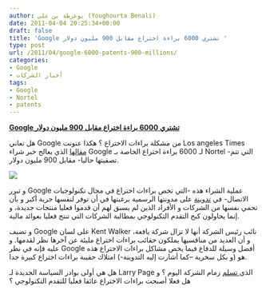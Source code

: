 ```yaml
---
author: يوغرطة بن علي (Youghourta Benali)
date: 2011-04-04 20:25:34+00:00
draft: false
title: 'Google تشتري 6000 براءة اختراع مقابل 900 مليون دولار '
type: post
url: /2011/04/google-6000-patents-900-millions/
categories:
- Google
- أخبار الشركات
tags:
- Google
- Nortel
- patents
---
```


[**Google تشتري 6000 براءة اختراع مقابل 900 مليون دولار**](https://www.it-scoop.com/2011/04/google-6000-patents-900-million)




هل تعاني Google من مشكلة براءات الاختراع ؟ هكذا عنونت Los angeles Times [مقالها](http://latimesblogs.latimes.com/technology/2011/04/does-google-have-a-patent-problem.html?utm_source=feedburner&utm_medium=feed&utm_campaign=Feed%3A+TheTechnologyBlog+%28Los+Angeles+Times+Technology+Blog%29&utm_content=Google+Reader) الذي يعالج خبر شراء Google لـ 6000 براءة اختراع الخاصة بـ Nortel -التي تتم تصفيتها حاليا- مقابل 900 مليون دولار.




[![](https://www.it-scoop.com/wp-content/uploads/2011/04/google-dollar.jpg)
](https://www.it-scoop.com/2011/04/google-6000-patents-900-million)


و تبرر Google عملية الشراء هذه -التي تخص براءات اختراع في مجال تكنولوجيات الاتصال- في [تدوينة](http://googleblog.blogspot.com/2011/04/patents-and-innovation.html) على مدونتها الرسمية برغبتها في أن توفر لنفسها حرية أكبر و بأن تحمي نفسها من الشركات و الأفراد الذين لم يسبق لهم أن قدموا فعليا منتجات جديدة، و إنما يحاولون كبح التقدم التكنولوجي بمطالبة الشركات التي تنتج فعليا بعوائد مالية.

و تضيف Google على لسان Kent Walker نائب رئيس الشركة أنها لا تزال شركة يافعة، و أن العديد من منافسيها يملكون حقائب براءات اختراع مليئة عن آخرها نظر لقدمها. و عليه فإنه في نظر Google أفضل وسيلة للدفاع فيما يخص مشاكل براءات الاختراع هذه هو (و بكل سخرية –كما أشارت إليه التدوينة-) امتلاك حقيبة براءات اختراع كبيرة جدا.

هل هي أولى بوادر السياسة الجديدة لـ Larry Page الذي[ تسلم](https://www.it-scoop.com/2011/01/google-ceo-change/) زمام الشركة اليوم ؟ و هل فعلا أصبحت براءات الاختراع عائقا فعليا للتقدم التكنولوجي ؟





